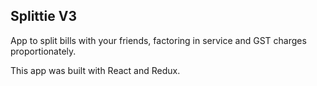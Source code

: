 ## Splittie V3

App to split bills with your friends, factoring in service and GST charges proportionately. 

This app was built with React and Redux.
